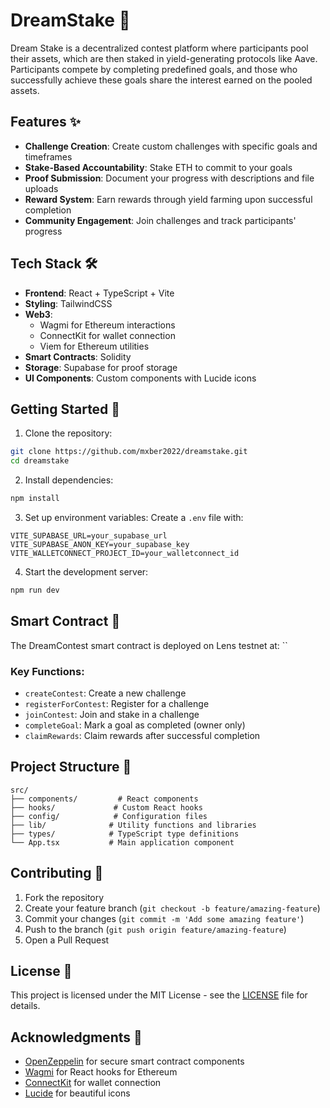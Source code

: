 # DreamStake 🌟

Dream Stake is a decentralized contest platform where participants pool their assets, which are then staked in yield-generating protocols like Aave. Participants compete by completing predefined goals, and those who successfully achieve these goals share the interest earned on the pooled assets.

## Features ✨

- **Challenge Creation**: Create custom challenges with specific goals and timeframes
- **Stake-Based Accountability**: Stake ETH to commit to your goals
- **Proof Submission**: Document your progress with descriptions and file uploads
- **Reward System**: Earn rewards through yield farming upon successful completion
- **Community Engagement**: Join challenges and track participants' progress

## Tech Stack 🛠️

- **Frontend**: React + TypeScript + Vite
- **Styling**: TailwindCSS
- **Web3**:
  - Wagmi for Ethereum interactions
  - ConnectKit for wallet connection
  - Viem for Ethereum utilities
- **Smart Contracts**: Solidity
- **Storage**: Supabase for proof storage
- **UI Components**: Custom components with Lucide icons

## Getting Started 🚀

1. Clone the repository:

```bash
git clone https://github.com/mxber2022/dreamstake.git
cd dreamstake
```

2. Install dependencies:

```bash
npm install
```

3. Set up environment variables:
   Create a `.env` file with:

```env
VITE_SUPABASE_URL=your_supabase_url
VITE_SUPABASE_ANON_KEY=your_supabase_key
VITE_WALLETCONNECT_PROJECT_ID=your_walletconnect_id
```

4. Start the development server:

```bash
npm run dev
```

## Smart Contract 📄

The DreamContest smart contract is deployed on Lens testnet at:
``

### Key Functions:

- `createContest`: Create a new challenge
- `registerForContest`: Register for a challenge
- `joinContest`: Join and stake in a challenge
- `completeGoal`: Mark a goal as completed (owner only)
- `claimRewards`: Claim rewards after successful completion

## Project Structure 📁

```
src/
├── components/         # React components
├── hooks/             # Custom React hooks
├── config/            # Configuration files
├── lib/              # Utility functions and libraries
├── types/            # TypeScript type definitions
└── App.tsx           # Main application component
```

## Contributing 🤝

1. Fork the repository
2. Create your feature branch (`git checkout -b feature/amazing-feature`)
3. Commit your changes (`git commit -m 'Add some amazing feature'`)
4. Push to the branch (`git push origin feature/amazing-feature`)
5. Open a Pull Request

## License 📝

This project is licensed under the MIT License - see the [LICENSE](LICENSE) file for details.

## Acknowledgments 🙏

- [OpenZeppelin](https://openzeppelin.com/) for secure smart contract components
- [Wagmi](https://wagmi.sh/) for React hooks for Ethereum
- [ConnectKit](https://docs.family.co/connectkit) for wallet connection
- [Lucide](https://lucide.dev/) for beautiful icons
